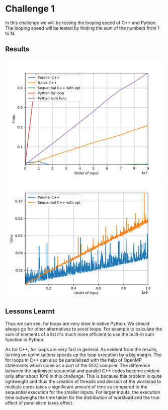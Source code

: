 # Challenge 1
In this challenge we will be testing the looping speed of C++ and Python. The looping speed will be tested by finding the sum of the numbers from 1 to N.

## Results

![Figure 1](https://github.com/DarkStar1997/Python-v-Cpp/blob/master/Challenge%201/Results.png)
![Figure 2](https://github.com/DarkStar1997/Python-v-Cpp/blob/master/Challenge%201/Results1.png)

## Lessons Learnt

Thus we can see, for loops are very slow in native Python. We should always go for other alternatives to avoid loops. For example to calculate the sum of elements of a list it's much more efficient to use the built-in sum function in Python. 

As for C++, for loops are very fast in general. As evident from the results, turning on optimisations speeds up the loop execution by a big margin. The for loops in C++ can also be parallelised with the help of OpenMP statements which come as a part of the GCC compiler. The difference between the optimised sequential and parallel C++ codes become evident only after about 10^8 in this challenge. This is because this problem is quite lightweight and thus the creation of threads and division of the workload to multiple cores takes a significant amount of time as compared to the sequential execution for the smaller inputs. For larger inputs, the execution time outweighs the time taken for the distribution of workload and the true effect of parallelism takes effect.
